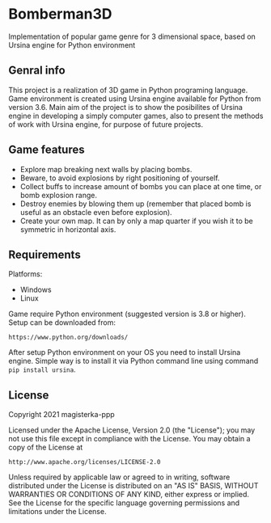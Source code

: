 # Bomberman3D
Implementation of popular game genre for 3 dimensional space, based on Ursina engine for Python environment

## Genral info
This project is a realization of 3D game in Python programing language. Game environment is created using Ursina engine available for Python from version 3.6. Main aim of the project is to show the posibilites of Ursina engine in developing a simply computer games, also to present the methods of work with Ursina engine, for purpose of future projects.

## Game features
- Explore map breaking next walls by placing bombs.
- Beware, to avoid explosions by right positioning of yourself.
- Collect buffs to increase amount of bombs you can place at one time, or bomb explosion range.
- Destroy enemies by blowing them up (remember that placed bomb is useful as an obstacle even before explosion).
- Create your own map. It can by only a map quarter if you wish it to be symmetric in horizontal axis.

## Requirements
Platforms:
- Windows
- Linux

Game require Python environment (suggested version is 3.8 or higher). Setup can be downloaded from:

    https://www.python.org/downloads/
    
After setup Python environment on your OS you need to install Ursina engine. Simple way is to install it via Python command line using command `pip install ursina`.

## License
Copyright 2021 magisterka-ppp

Licensed under the Apache License, Version 2.0 (the "License");
you may not use this file except in compliance with the License.
You may obtain a copy of the License at

    http://www.apache.org/licenses/LICENSE-2.0

Unless required by applicable law or agreed to in writing, software
distributed under the License is distributed on an "AS IS" BASIS,
WITHOUT WARRANTIES OR CONDITIONS OF ANY KIND, either express or implied.
See the License for the specific language governing permissions and
limitations under the License.
